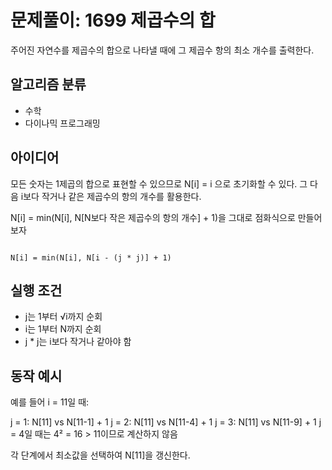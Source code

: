 # 문제풀이: 1699 제곱수의 합

주어진 자연수를 제곱수의 합으로 나타낼 때에 그 제곱수 항의 최소 개수를 출력한다.

## 알고리즘 분류

- 수학
- 다이나믹 프로그래밍

## 아이디어

모든 숫자는 1제곱의 합으로 표현할 수 있으므로 N[i] = i 으로 초기화할 수 있다.
그 다음 i보다 작거나 같은 제곱수의 항의 개수를 활용한다.

N[i] = min(N[i], N[N보다 작은 제곱수의 항의 개수] + 1)을 그대로 점화식으로 만들어 보자

```text

N[i] = min(N[i], N[i - (j * j)] + 1)

```

## 실행 조건

- j는 1부터 √i까지 순회
- i는 1부터 N까지 순회
- j * j는 i보다 작거나 같아야 함

## 동작 예시

예를 들어 i = 11일 때:

j = 1: N[11] vs N[11-1] + 1
j = 2: N[11] vs N[11-4] + 1
j = 3: N[11] vs N[11-9] + 1
j = 4일 때는 4² = 16 > 11이므로 계산하지 않음

각 단계에서 최소값을 선택하여 N[11]을 갱신한다.
